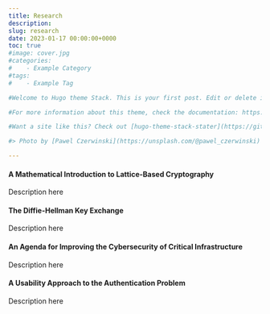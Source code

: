 ```yaml
---
title: Research
description:
slug: research
date: 2023-01-17 00:00:00+0000
toc: true
#image: cover.jpg
#categories:
#    - Example Category
#tags:
#    - Example Tag

#Welcome to Hugo theme Stack. This is your first post. Edit or delete it, then start writing!

#For more information about this theme, check the documentation: https://docs.stack.jimmycai.com/

#Want a site like this? Check out [hugo-theme-stack-stater](https://github.com/CaiJimmy/#hugo-theme-stack-starter)

#> Photo by [Pawel Czerwinski](https://unsplash.com/@pawel_czerwinski) on [Unsplash](https://#unsplash.com/)

---
```


#### A Mathematical Introduction to Lattice-Based Cryptography

Description here

#### The Diffie-Hellman Key Exchange

Description here

#### An Agenda for Improving the Cybersecurity of Critical Infrastructure

Description here

#### A Usability Approach to the Authentication Problem

Description here
